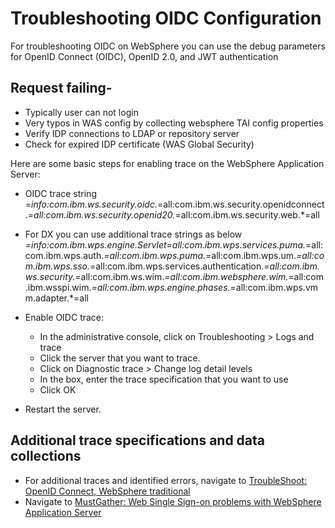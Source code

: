 # Troubleshooting OIDC Configuration

For troubleshooting OIDC on WebSphere you can use the debug parameters for OpenID Connect (OIDC), OpenID 2.0, and JWT authentication

## Request failing-
- Typically user can not login
- Very typos in WAS config by collecting websphere TAI config properties
- Verify IDP connections to LDAP or repository server 
- Check for expired IDP certificate (WAS Global Security)

Here are some basic steps for enabling trace on the WebSphere Application Server:

  - OIDC trace string
    *=info:com.ibm.ws.security.oidc.*=all:com.ibm.ws.security.openidconnect.*=all:com.ibm.ws.security.openid20.*=all:com.ibm.ws.security.web.*=all

  - For DX you can use additional trace strings as below
    *=info:com.ibm.wps.engine.Servlet=all:com.ibm.wps.services.puma.*=all:com.ibm.wps.auth.*=all:com.ibm.wps.puma.*=all:com.ibm.wps.um.*=all:com.ibm.wps.sso.*=all:com.ibm.wps.services.authentication.*=all:com.ibm.ws.security.*=all:com.ibm.ws.wim.*=all:com.ibm.websphere.wim.*=all:com.ibm.wsspi.wim.*=all:com.ibm.wps.engine.phases.*=all:com.ibm.wps.vmm.adapter.*=all

  - Enable OIDC trace:
      - In the administrative console, click on Troubleshooting > Logs and trace
      - Click the server that you want to trace.
      - Click on Diagnostic trace > Change log detail levels
      - In the box, enter the trace specification that you want to use
      - Click OK
      
  - Restart the server.


## Additional trace specifications and data collections

- For additional traces and identified errors, navigate to [TroubleShoot: OpenID Connect, WebSphere traditional](https://www.ibm.com/support/pages/node/540247) 
- Navigate to [MustGather: Web Single Sign-on problems with WebSphere Application Server](https://www.ibm.com/support/pages/mustgather-web-single-sign-problems-websphere-application-server)




